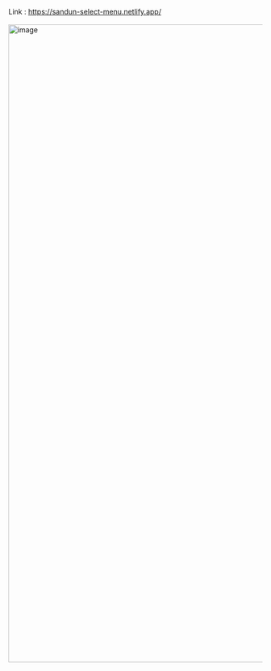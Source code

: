 Link : https://sandun-select-menu.netlify.app/
<br/>
<br/>
<img width="1264" alt="image" src="https://github.com/Sandunjayasekar/Select-menu-dropdown/assets/73893725/9872c2cb-50ca-4bc1-9af6-b51297ab6789">

